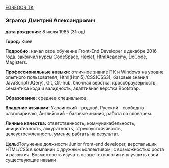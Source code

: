 <a href="http://egregor.tk" target="_blank">EGREGOR.TK</a>
<h3>Эгрэгор Дмитрий Александрович</h3>
<p><strong>дата рождения:</strong> 8 июля 1985 (31год)</p>
<p><strong>Город:</strong> Киев</p>
<p><strong>Подробно:</strong> начал свое обучение Front-End Developer в декабре 2016 года. закончил курсы CodeSpace, Hexlet, HtmlAcademy, DoCode, Magisters.<p>
<p><strong>Профессиональные навыки:</strong> отличное знание ПК и Windows на уровне опытного пользователя, Html(Html5)/CSS(CSS3), базовые знания JavaScript(JQery), Git, Git-hub, блочная верстка, кроссбраузерность, семантика кода и валидность, адаптивная верстка Bootstrap.</p>
<p><strong>Образование:</strong> среднее специальное.</p>
<p><strong>Владение языками:</strong> Украинский - родной, Русский - свободно разговариваю, Английский - базовые знания, работа со словарем.<p>
<p><strong>Личные качества:</strong> ответственность, коммуникабельность, инициативность, аккуратность, стресоустойчивость, целеустремленность, умение рабтать на результат.</p>
<p><strong>Цель:</strong>Получение должности Junior front-end developer, верстальщик HTML/CSS в компании с дружным коллективом, с возможностью роста и развития. Возможность изучать новые технологии и улучшить свои существующие навыки.</p>
